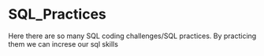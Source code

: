 # SQL_Practices
Here there are so many SQL coding challenges/SQL practices. By practicing them we can increse our sql skills
